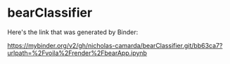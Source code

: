 # bearClassifier

Here's the link that was generated by Binder:

https://mybinder.org/v2/gh/nicholas-camarda/bearClassifier.git/bb63ca7?urlpath=%2Fvoila%2Frender%2FbearApp.ipynb

